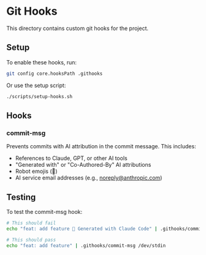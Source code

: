 # Git Hooks

This directory contains custom git hooks for the project.

## Setup

To enable these hooks, run:

```bash
git config core.hooksPath .githooks
```

Or use the setup script:

```bash
./scripts/setup-hooks.sh
```

## Hooks

### commit-msg

Prevents commits with AI attribution in the commit message. This includes:
- References to Claude, GPT, or other AI tools
- "Generated with" or "Co-Authored-By" AI attributions  
- Robot emojis (🤖)
- AI service email addresses (e.g., noreply@anthropic.com)

## Testing

To test the commit-msg hook:

```bash
# This should fail
echo "feat: add feature 🤖 Generated with Claude Code" | .githooks/commit-msg /dev/stdin

# This should pass
echo "feat: add feature" | .githooks/commit-msg /dev/stdin
```